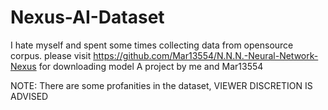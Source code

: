 # Nexus-AI-Dataset
I hate myself and spent some times collecting data from opensource corpus.
please visit https://github.com/Mar13554/N.N.N.-Neural-Network-Nexus for downloading model
A project by me and Mar13554

NOTE: There are some profanities in the dataset, VIEWER DISCRETION IS ADVISED
